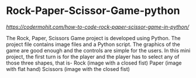 # Rock-Paper-Scissor-Game-python

*https://codermohit.com/how-to-code-rock-paper-scissor-game-in-python/*

The Rock, Paper, Scissors Game project is developed using Python.  The project file contains image files and a Python script.  The graphics of the game are good enough and the controls are simple for the users. In this mini project, the first turn is for the player and the player has to select any of those three shapes, that is-  Rock (image with a closed fist) Paper (image with flat hand) Scissors (image with the closed fist)
